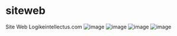 # siteweb
Site Web Logikeintellectus.com
![image](https://github.com/carlosjvargase/siteweb/assets/104727028/f98e721b-cbea-40f6-b27d-efda9cb571b0)
![image](https://github.com/carlosjvargase/siteweb/assets/104727028/8fd5fdd5-ad8b-4c8d-bcc2-18dcc6daa449)
![image](https://github.com/carlosjvargase/siteweb/assets/104727028/9c9a536a-d699-4a34-8e03-45ea667129fe)
![image](https://github.com/carlosjvargase/siteweb/assets/104727028/f5f77424-8def-4fbf-b3f8-65ad93070030)
